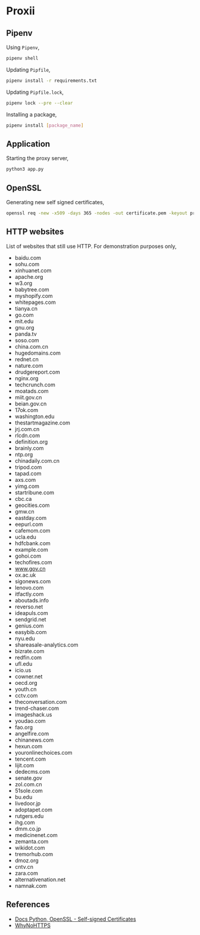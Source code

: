 # Proxii

## Pipenv

Using `Pipenv`,

```bash
pipenv shell
```

Updating `Pipfile`,

```bash
pipenv install -r requirements.txt
```

Updating `Pipfile.lock`,

```bash
pipenv lock --pre --clear
```

Installing a package,

```bash
pipenv install [package_name]
```

## Application

Starting the proxy server,

```bash
python3 app.py
```

## OpenSSL

Generating new self signed certificates,

```bash
openssl req -new -x509 -days 365 -nodes -out certificate.pem -keyout private_key.pem
```

## HTTP websites

List of websites that still use HTTP. For demonstration purposes only,

- baidu.com
- sohu.com
- xinhuanet.com
- apache.org
- w3.org
- babytree.com
- myshopify.com
- whitepages.com
- tianya.cn
- go.com
- mit.edu
- gnu.org
- panda.tv
- soso.com
- china.com.cn
- hugedomains.com
- rednet.cn
- nature.com
- drudgereport.com
- nginx.org
- techcrunch.com
- moatads.com
- miit.gov.cn
- beian.gov.cn
- 17ok.com
- washington.edu
- thestartmagazine.com
- jrj.com.cn
- rlcdn.com
- definition.org
- brainly.com
- ntp.org
- chinadaily.com.cn
- tripod.com
- tapad.com
- axs.com
- yimg.com
- startribune.com
- cbc.ca
- geocities.com
- gmw.cn
- eastday.com
- eepurl.com
- cafemom.com
- ucla.edu
- hdfcbank.com
- example.com
- gohoi.com
- techofires.com
- www.gov.cn
- ox.ac.uk
- sigonews.com
- lenovo.com
- itfactly.com
- aboutads.info
- reverso.net
- ideapuls.com
- sendgrid.net
- genius.com
- easybib.com
- nyu.edu
- shareasale-analytics.com
- bizrate.com
- redfin.com
- ufl.edu
- icio.us
- cowner.net
- oecd.org
- youth.cn
- cctv.com
- theconversation.com
- trend-chaser.com
- imageshack.us
- youdao.com
- fao.org
- angelfire.com
- chinanews.com
- hexun.com
- youronlinechoices.com
- tencent.com
- lijit.com
- dedecms.com
- senate.gov
- zol.com.cn
- 51sole.com
- bu.edu
- livedoor.jp
- adoptapet.com
- rutgers.edu
- ihg.com
- dmm.co.jp
- medicinenet.com
- zemanta.com
- wikidot.com
- tremorhub.com
- dmoz.org
- cntv.cn
- zara.com
- alternativenation.net
- namnak.com

## References

- [Docs Python, OpenSSL - Self-signed Certificates](https://docs.python.org/3.6/library/ssl.html#self-signed-certificates)
- [WhyNoHTTPS](https://whynohttps.com/)
